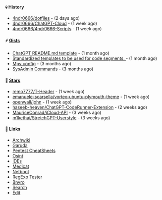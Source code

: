 #### 💀 History

- [4ndr0666/dotfiles](https://github.com/4ndr0666/dotfiles) - (2 days ago)
- [4ndr0666/ChatGPT-Cloud](https://github.com/4ndr0666/ChatGPT-Cloud) - (1 week ago)
- [4ndr0666/4ndr0666-Scripts](https://github.com/4ndr0666/4ndr0666-Scripts) - (1 week ago)

#### ⚡ [Gists](https://gist.github.com/4ndr0666)

- [ChatGPT README.md template](https://gist.github.com/4544fdae1dfd8d364821db23bd63dd7f) - (1 month ago)
- [Standardized templates to be used for code segments. ](https://gist.github.com/814e30f80382ca7e6932133278642180) - (1 month ago)
- [Mpv config](https://gist.github.com/3b374e66eeb82b8d049b9fb70c5f2b16) - (3 months ago)
- [SysAdmin Commands](https://gist.github.com/cc2c3e025404fd8c30ffa4bbdf21b26f) - (3 months ago)

#### 🌟 [Stars](https://github.com/4ndr0666?tab=stars)

- [remo7777/T-Header](https://github.com/remo7777/T-Header) - (1 week ago)
- [emanuele-scarsella/vortex-ubuntu-plymouth-theme](https://github.com/emanuele-scarsella/vortex-ubuntu-plymouth-theme) - (1 week ago)
- [openwall/john](https://github.com/openwall/john) - (1 week ago)
- [haseeb-heaven/ChatGPT-CodeRunner-Extension](https://github.com/haseeb-heaven/ChatGPT-CodeRunner-Extension) - (2 weeks ago)
- [MauriceConrad/iCloud-API](https://github.com/MauriceConrad/iCloud-API) - (3 weeks ago)
- [m1kethai/StretchGPT-Userstyle](https://github.com/m1kethai/StretchGPT-Userstyle) - (3 weeks ago)

#### 📌 Links

- [Archwiki](https://wiki.archlinux.org/index.php?title=Special:Search&search)
- [Garuda](https://start.garudalinux.org)
- [Pentest CheatSheets](https://github.com/coreb1t/awesome-pentest-cheat-sheets)
- [Osint](https://github.com/cipher387/osint_stuff_tool_collection)
- [IDEs](https://github.com/styfle/awesome-online-ide)
- [Medicat](https://github.com/mon5termatt/medicat_installer)
- [Netboot](https://github.com/4ndr0666/netboot.xyz-custom)
- [RegExp Tester](https://iblogbox.com/devtools/regexp)
- [Bnyro](https://me.chatoyer.de/search/)
- [Search](https://github.com/edoardottt/awesome-hacker-search-engines)
- [Edit](https://github.com/4ndr0666/4ndr0666/blob/master/templates/README.md.tpl)


